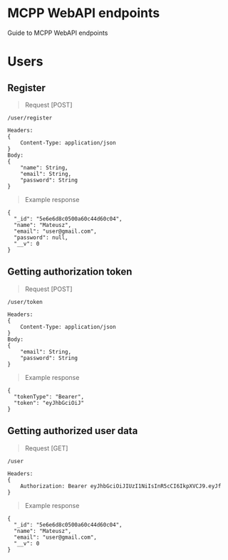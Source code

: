 # MCPP WebAPI endpoints
Guide to MCPP WebAPI endpoints 



# Users


## Register
>Request [POST]
```
/user/register

Headers: 
{
	Content-Type: application/json
}
Body:
{
	"name": String,
	"email": String,
	"password": String
}
```
>Example response
```
{
  "_id": "5e6e6d8c0500a60c44d60c04",
  "name": "Mateusz",
  "email": "user@gmail.com",
  "password": null,
  "__v": 0
}
```


## Getting authorization token
>Request [POST]
```  
/user/token

Headers: 
{
	Content-Type: application/json
}
Body:
{
	"email": String,
	"password": String
}
```
>Example response
```
{
  "tokenType": "Bearer",
  "token": "eyJhbGciOiJ"
}
```


## Getting authorized user data
>Request [GET]
```  
/user

Headers: 
{
	Authorization: Bearer eyJhbGciOiJIUzI1NiIsInR5cCI6IkpXVCJ9.eyJf
}
```
>Example response
```
{
  "_id": "5e6e6d8c0500a60c44d60c04",
  "name": "Mateusz",
  "email": "user@gmail.com",
  "__v": 0
}
```